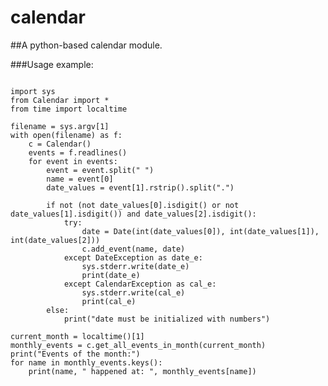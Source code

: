 # calendar
##A python-based calendar module.

###Usage example:

<pre><code>
import sys
from Calendar import *
from time import localtime

filename = sys.argv[1]
with open(filename) as f:
    c = Calendar()
    events = f.readlines()
    for event in events:
        event = event.split(" ")
        name = event[0]
        date_values = event[1].rstrip().split(".")

        if not (not date_values[0].isdigit() or not date_values[1].isdigit()) and date_values[2].isdigit():
            try:
                date = Date(int(date_values[0]), int(date_values[1]), int(date_values[2]))
                c.add_event(name, date)
            except DateException as date_e:
                sys.stderr.write(date_e)
                print(date_e)
            except CalendarException as cal_e:
                sys.stderr.write(cal_e)
                print(cal_e)
        else:
            print("date must be initialized with numbers")

current_month = localtime()[1]
monthly_events = c.get_all_events_in_month(current_month)
print("Events of the month:")
for name in monthly_events.keys():
    print(name, " happened at: ", monthly_events[name])
 </code></pre>

